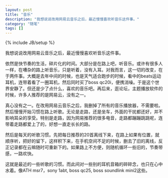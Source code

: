 ```yaml
---
layout: post
title: "音乐"
description: "我想说说改用网易云音乐之后，最近慢慢喜欢听音乐这件事。"
category: "随笔"
tags: []
---
```

{% include JB/setup %}

我想说说改用网易云音乐之后，最近慢慢喜欢听音乐这件事。

依然是快节奏的生活，碎片化的时间。大部分是在路上吧，听音乐。或许有很多人一样，在嘈杂的路上听音乐，只是听着，没有入耳。对我而言，这一切的改变，在于两件事。大概是去年中间的时候，也是天气适合跑步的时候，看中的beats运动耳机，连带着看了一圈耳机，然后同时买了boss qc20i，便携消噪。于是这个世界安静了。但还是少了点什么，喜欢的音乐吧。再后来，逛论坛，主题播放软件的时候，许多人推荐的是网易云，没有之一。

真心没有之一。在改用网易云音乐之后，我删掉了所有的音乐播放器，不需要啦。然后慢慢开始习惯在路上听歌。无论是走路，还是坐车，外面的干扰都还好，并不影响耳朵的享受。特别是走路，因为网易推荐的很多电音，走路都蹦蹦跳跳呢，连带着走路都爱上了的，好想一直走长长的路。

然后是每天的听歌习惯。先把每日推荐的20首离线下来，在路上如果有位置，就顺序听，把好的留下，这样积下来，在手机空间不足的时候，删去了旧的离线，反正记录都在云嘛随时可重新下的。如果路上不方便，则随机循环一些旧的，节奏带感，一路欢快。

这就是最近的一些听歌的习惯。而此间对一些别的耳机音箱的碎碎念，也只在心中水着。像ATH msr7，sony 1abt, boss qc25, boss soundlink mini2这些。
